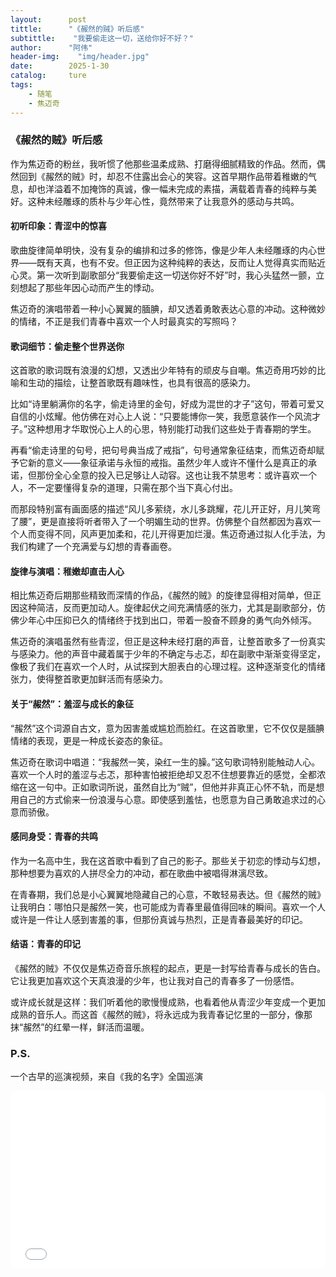 ```yaml
---
layout:      post
tittle:      "《赧然的贼》听后感"
subtittle:    "我要偷走这一切，送给你好不好？"
author:      "阿伟"
header-img:    "img/header.jpg"
date:        2025-1-30
catalog:     ture
tags: 
    - 随笔
    - 焦迈奇
---
```


### 《赧然的贼》听后感

作为焦迈奇的粉丝，我听惯了他那些温柔成熟、打磨得细腻精致的作品。然而，偶然回到《赧然的贼》时，却忍不住露出会心的笑容。这首早期作品带着稚嫩的气息，却也洋溢着不加掩饰的真诚，像一幅未完成的素描，满载着青春的纯粹与美好。这种未经雕琢的质朴与少年心性，竟然带来了让我意外的感动与共鸣。

#### **初听印象：青涩中的惊喜**

歌曲旋律简单明快，没有复杂的编排和过多的修饰，像是少年人未经雕琢的内心世界——既有天真，也有不安。但正因为这种纯粹的表达，反而让人觉得真实而贴近心灵。第一次听到副歌部分“我要偷走这一切送你好不好”时，我心头猛然一颤，立刻想起了那些年因心动而产生的悸动。

焦迈奇的演唱带着一种小心翼翼的腼腆，却又透着勇敢表达心意的冲动。这种微妙的情绪，不正是我们青春中喜欢一个人时最真实的写照吗？

#### **歌词细节：偷走整个世界送你**

这首歌的歌词既有浪漫的幻想，又透出少年特有的顽皮与自嘲。焦迈奇用巧妙的比喻和生动的描绘，让整首歌既有趣味性，也具有很高的感染力。

比如“诗里躺满你的名字，偷走诗里的金句，好成为混世的才子”这句，带着可爱又自信的小炫耀。他仿佛在对心上人说：“只要能博你一笑，我愿意装作一个风流才子。”这种想用才华取悦心上人的心思，特别能打动我们这些处于青春期的学生。

再看“偷走诗里的句号，把句号典当成了戒指”，句号通常象征结束，而焦迈奇却赋予它新的意义——象征承诺与永恒的戒指。虽然少年人或许不懂什么是真正的承诺，但那份全心全意的投入已足够让人动容。这也让我不禁思考：或许喜欢一个人，不一定要懂得复杂的道理，只需在那个当下真心付出。

而那段特别富有画面感的描述“风儿多萦绕，水儿多跳耀，花儿开正好，月儿笑弯了腰”，更是直接将听者带入了一个明媚生动的世界。仿佛整个自然都因为喜欢一个人而变得不同，风声更加柔和，花儿开得更加烂漫。焦迈奇通过拟人化手法，为我们构建了一个充满爱与幻想的青春画卷。

#### **旋律与演唱：稚嫩却直击人心**

相比焦迈奇后期那些精致而深情的作品，《赧然的贼》的旋律显得相对简单，但正因这种简洁，反而更加动人。旋律起伏之间充满情感的张力，尤其是副歌部分，仿佛少年心中压抑已久的情绪终于找到出口，带着一股奋不顾身的勇气向外倾泻。

焦迈奇的演唱虽然有些青涩，但正是这种未经打磨的声音，让整首歌多了一份真实与感染力。他的声音中藏着属于少年的不确定与忐忑，却在副歌中渐渐变得坚定，像极了我们在喜欢一个人时，从试探到大胆表白的心理过程。这种逐渐变化的情绪张力，使得整首歌更加鲜活而有感染力。

#### **关于“赧然”：羞涩与成长的象征**

“赧然”这个词源自古文，意为因害羞或尴尬而脸红。在这首歌里，它不仅仅是腼腆情绪的表现，更是一种成长姿态的象征。

焦迈奇在歌词中唱道：“我赧然一笑，染红一生的臊。”这句歌词特别能触动人心。喜欢一个人时的羞涩与忐忑，那种害怕被拒绝却又忍不住想要靠近的感觉，全都浓缩在这一句中。正如歌词所说，虽然自比为“贼”，但他并非真正心怀不轨，而是想用自己的方式偷来一份浪漫与心意。即使感到羞怯，也愿意为自己勇敢追求过的心意而骄傲。

#### **感同身受：青春的共鸣**

作为一名高中生，我在这首歌中看到了自己的影子。那些关于初恋的悸动与幻想，那种想要为喜欢的人拼尽全力的冲动，都在歌曲中被唱得淋漓尽致。

在青春期，我们总是小心翼翼地隐藏自己的心意，不敢轻易表达。但《赧然的贼》让我明白：哪怕只是赧然一笑，也可能成为青春里最值得回味的瞬间。喜欢一个人或许是一件让人感到害羞的事，但那份真诚与热烈，正是青春最美好的印记。

#### **结语：青春的印记**

《赧然的贼》不仅仅是焦迈奇音乐旅程的起点，更是一封写给青春与成长的告白。它让我更加喜欢这个天真浪漫的少年，也让我对自己的青春多了一份感悟。

或许成长就是这样：我们听着他的歌慢慢成熟，也看着他从青涩少年变成一个更加成熟的音乐人。而这首《赧然的贼》，将永远成为我青春记忆里的一部分，像那抹“赧然”的红晕一样，鲜活而温暖。

### P.S.

一个古早的巡演视频，来自《我的名字》全国巡演

<div style="position: relative; width: 100%; padding-bottom: 56.25%; border-radius: 5px; overflow: hidden;">
    <iframe src="//player.bilibili.com/player.html?aid=82289417&bvid=BV1TJ411j7Fz&cid=140785353&page=1"
            scrolling="no"
            frameborder="no"
            allowfullscreen="true"
            style="position: absolute; width: 100%; height: 100%; left: 0; top: 0; border: none;">
    </iframe>
</div>












